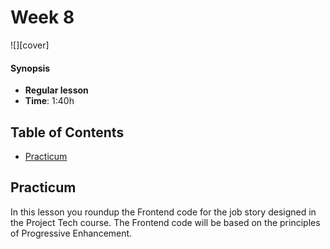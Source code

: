 # Week 8

![][cover]

#### Synopsis

* **Regular lesson**
* **Time**: 1:40h

## Table of Contents

* [Practicum](#practicum)

## Practicum

In this lesson you roundup the Frontend code for the job story designed in the Project Tech course. The Frontend code will be based on the principles of Progressive Enhancement.
